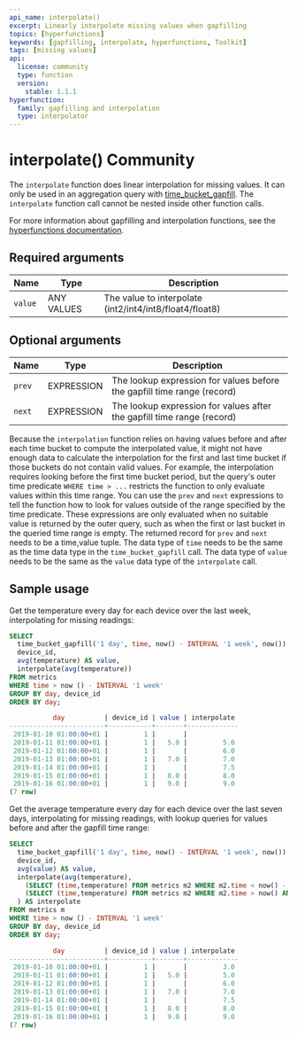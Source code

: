 ```yaml
---
api_name: interpolate()
excerpt: Linearly interpolate missing values when gapfilling
topics: [hyperfunctions]
keywords: [gapfilling, interpolate, hyperfunctions, Toolkit]
tags: [missing values]
api:
  license: community
  type: function
  version:
    stable: 1.1.1
hyperfunction:
  family: gapfilling and interpolation
  type: interpolator
---
```


# interpolate() <Tag type="community">Community</Tag>

The `interpolate` function does linear interpolation for missing values. It can
only be used in an aggregation query with
[time_bucket_gapfill][time_bucket_gapfill].
The `interpolate` function call cannot be nested inside other function calls.

For more information about gapfilling and interpolation functions, see the
[hyperfunctions documentation][hyperfunctions-gapfilling].

## Required arguments

|Name|Type|Description|
|-|-|-|
|`value`|ANY VALUES|The value to interpolate (int2/int4/int8/float4/float8)|

## Optional arguments

|Name|Type|Description|
|-|-|-|
|`prev`|EXPRESSION|The lookup expression for values before the gapfill time range (record)|
|`next`|EXPRESSION|The lookup expression for values after the gapfill time range (record)|

Because the `interpolation` function relies on having values before and after
each time bucket to compute the interpolated value, it might not have enough
data to calculate the interpolation for the first and last time bucket if those
buckets do not contain valid values. For example, the interpolation requires
looking before the first time bucket period, but the query's outer time
predicate `WHERE time > ...` restricts the function to only evaluate values
within this time range. You can use the `prev` and `next` expressions to tell
the function how to look for values outside of the range specified by the time
predicate. These expressions are only evaluated when no suitable value is
returned by the outer query, such as when the first or last bucket in the
queried time range is empty. The returned record for `prev` and `next` needs to
be a time,value tuple. The data type of `time` needs to be the same as the time
data type in the `time_bucket_gapfill` call. The data type of `value` needs to
be the same as the `value` data type of the `interpolate` call.

## Sample usage

Get the temperature every day for each device over the last week, interpolating
for missing readings:

```sql
SELECT
  time_bucket_gapfill('1 day', time, now() - INTERVAL '1 week', now()) AS day,
  device_id,
  avg(temperature) AS value,
  interpolate(avg(temperature))
FROM metrics
WHERE time > now () - INTERVAL '1 week'
GROUP BY day, device_id
ORDER BY day;

           day          | device_id | value | interpolate
------------------------+-----------+-------+-------------
 2019-01-10 01:00:00+01 |         1 |       |
 2019-01-11 01:00:00+01 |         1 |   5.0 |         5.0
 2019-01-12 01:00:00+01 |         1 |       |         6.0
 2019-01-13 01:00:00+01 |         1 |   7.0 |         7.0
 2019-01-14 01:00:00+01 |         1 |       |         7.5
 2019-01-15 01:00:00+01 |         1 |   8.0 |         8.0
 2019-01-16 01:00:00+01 |         1 |   9.0 |         9.0
(7 row)
```

Get the average temperature every day for each device over the last seven days,
interpolating for missing readings, with lookup queries for values before and
after the gapfill time range:

```sql
SELECT
  time_bucket_gapfill('1 day', time, now() - INTERVAL '1 week', now()) AS day,
  device_id,
  avg(value) AS value,
  interpolate(avg(temperature),
    (SELECT (time,temperature) FROM metrics m2 WHERE m2.time < now() - INTERVAL '1 week' AND m.device_id = m2.device_id ORDER BY time DESC LIMIT 1),
    (SELECT (time,temperature) FROM metrics m2 WHERE m2.time > now() AND m.device_id = m2.device_id ORDER BY time DESC LIMIT 1)
  ) AS interpolate
FROM metrics m
WHERE time > now () - INTERVAL '1 week'
GROUP BY day, device_id
ORDER BY day;

           day          | device_id | value | interpolate
------------------------+-----------+-------+-------------
 2019-01-10 01:00:00+01 |         1 |       |         3.0
 2019-01-11 01:00:00+01 |         1 |   5.0 |         5.0
 2019-01-12 01:00:00+01 |         1 |       |         6.0
 2019-01-13 01:00:00+01 |         1 |   7.0 |         7.0
 2019-01-14 01:00:00+01 |         1 |       |         7.5
 2019-01-15 01:00:00+01 |         1 |   8.0 |         8.0
 2019-01-16 01:00:00+01 |         1 |   9.0 |         9.0
(7 row)
```

[hyperfunctions-gapfilling]: /timescaledb/:currentVersion:/how-to-guides/hyperfunctions/gapfilling-interpolation/
[time_bucket_gapfill]: /api/:currentVersion:/hyperfunctions/gapfilling-interpolation/time_bucket_gapfill/

